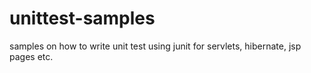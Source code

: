 unittest-samples
================

samples on how to write unit test using junit for servlets, hibernate, jsp pages etc.
